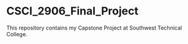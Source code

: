 # CSCI_2906_Final_Project

This repository contains my Capstone Project at Southwest Technical College.
